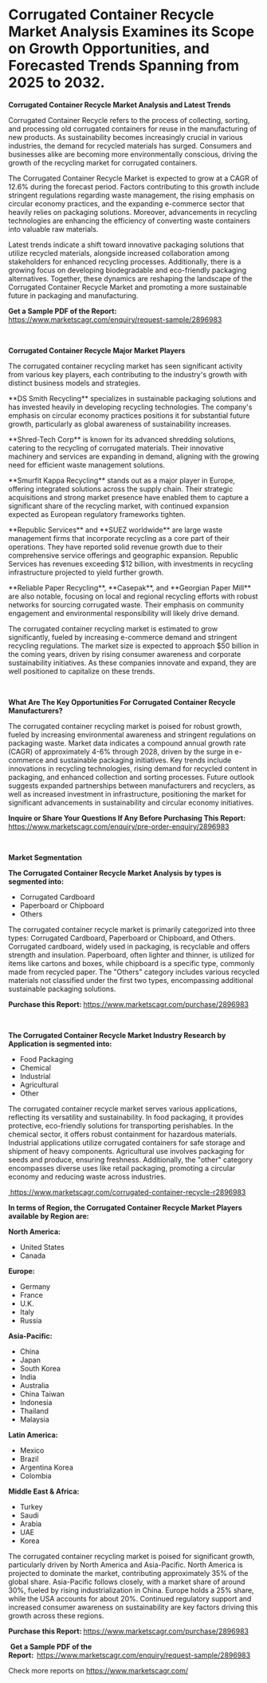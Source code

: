 <p><h1>Corrugated Container Recycle Market Analysis Examines its Scope on Growth Opportunities, and Forecasted Trends Spanning from 2025 to 2032.</h1></p><p><strong>Corrugated Container Recycle Market Analysis and Latest Trends</strong></p>
<p><p>Corrugated Container Recycle refers to the process of collecting, sorting, and processing old corrugated containers for reuse in the manufacturing of new products. As sustainability becomes increasingly crucial in various industries, the demand for recycled materials has surged. Consumers and businesses alike are becoming more environmentally conscious, driving the growth of the recycling market for corrugated containers.</p><p>The Corrugated Container Recycle Market is expected to grow at a CAGR of 12.6% during the forecast period. Factors contributing to this growth include stringent regulations regarding waste management, the rising emphasis on circular economy practices, and the expanding e-commerce sector that heavily relies on packaging solutions. Moreover, advancements in recycling technologies are enhancing the efficiency of converting waste containers into valuable raw materials.</p><p>Latest trends indicate a shift toward innovative packaging solutions that utilize recycled materials, alongside increased collaboration among stakeholders for enhanced recycling processes. Additionally, there is a growing focus on developing biodegradable and eco-friendly packaging alternatives. Together, these dynamics are reshaping the landscape of the Corrugated Container Recycle Market and promoting a more sustainable future in packaging and manufacturing.</p></p>
<p><strong>Get a Sample PDF of the Report:&nbsp;</strong> <a href="https://www.marketscagr.com/enquiry/request-sample/2896983?utm_campaign=2800&utm_medium=2&utm_source=Github&utm_content=ia&utm_term=15032025&utm_id=corrugated-container-recycle">https://www.marketscagr.com/enquiry/request-sample/2896983</a></p>
<p>&nbsp;</p>
<p><strong>Corrugated Container Recycle Major Market Players</strong></p>
<p><p>The corrugated container recycling market has seen significant activity from various key players, each contributing to the industry's growth with distinct business models and strategies. </p><p>**DS Smith Recycling** specializes in sustainable packaging solutions and has invested heavily in developing recycling technologies. The company's emphasis on circular economy practices positions it for substantial future growth, particularly as global awareness of sustainability increases. </p><p>**Shred-Tech Corp** is known for its advanced shredding solutions, catering to the recycling of corrugated materials. Their innovative machinery and services are expanding in demand, aligning with the growing need for efficient waste management solutions. </p><p>**Smurfit Kappa Recycling** stands out as a major player in Europe, offering integrated solutions across the supply chain. Their strategic acquisitions and strong market presence have enabled them to capture a significant share of the recycling market, with continued expansion expected as European regulatory frameworks tighten.</p><p>**Republic Services** and **SUEZ worldwide** are large waste management firms that incorporate recycling as a core part of their operations. They have reported solid revenue growth due to their comprehensive service offerings and geographic expansion. Republic Services has revenues exceeding $12 billion, with investments in recycling infrastructure projected to yield further growth.</p><p>**Reliable Paper Recycling**, **Casepak**, and **Georgian Paper Mill** are also notable, focusing on local and regional recycling efforts with robust networks for sourcing corrugated waste. Their emphasis on community engagement and environmental responsibility will likely drive demand.</p><p>The corrugated container recycling market is estimated to grow significantly, fueled by increasing e-commerce demand and stringent recycling regulations. The market size is expected to approach $50 billion in the coming years, driven by rising consumer awareness and corporate sustainability initiatives. As these companies innovate and expand, they are well positioned to capitalize on these trends.</p></p>
<p>&nbsp;</p>
<p><strong>What Are The Key Opportunities For Corrugated Container Recycle Manufacturers?</strong></p>
<p><p>The corrugated container recycling market is poised for robust growth, fueled by increasing environmental awareness and stringent regulations on packaging waste. Market data indicates a compound annual growth rate (CAGR) of approximately 4-6% through 2028, driven by the surge in e-commerce and sustainable packaging initiatives. Key trends include innovations in recycling technologies, rising demand for recycled content in packaging, and enhanced collection and sorting processes. Future outlook suggests expanded partnerships between manufacturers and recyclers, as well as increased investment in infrastructure, positioning the market for significant advancements in sustainability and circular economy initiatives.</p></p>
<p><strong>Inquire or Share Your Questions If Any Before Purchasing This Report:</strong> <a href="https://www.marketscagr.com/enquiry/pre-order-enquiry/2896983?utm_campaign=2800&utm_medium=2&utm_source=Github&utm_content=ia&utm_term=15032025&utm_id=corrugated-container-recycle">https://www.marketscagr.com/enquiry/pre-order-enquiry/2896983</a></p>
<p>&nbsp;</p>
<p><strong>Market Segmentation</strong></p>
<p><strong>The Corrugated Container Recycle Market Analysis by types is segmented into:</strong></p>
<p><ul><li>Corrugated Cardboard</li><li>Paperboard or Chipboard</li><li>Others</li></ul></p>
<p><p>The corrugated container recycle market is primarily categorized into three types: Corrugated Cardboard, Paperboard or Chipboard, and Others. Corrugated cardboard, widely used in packaging, is recyclable and offers strength and insulation. Paperboard, often lighter and thinner, is utilized for items like cartons and boxes, while chipboard is a specific type, commonly made from recycled paper. The "Others" category includes various recycled materials not classified under the first two types, encompassing additional sustainable packaging solutions.</p></p>
<p><strong>Purchase this Report:&nbsp;</strong><a href="https://www.marketscagr.com/purchase/2896983?utm_campaign=2800&utm_medium=2&utm_source=Github&utm_content=ia&utm_term=15032025&utm_id=corrugated-container-recycle">https://www.marketscagr.com/purchase/2896983</a></p>
<p>&nbsp;</p>
<p><strong>The Corrugated Container Recycle Market Industry Research by Application is segmented into:</strong></p>
<p><ul><li>Food Packaging</li><li>Chemical</li><li>Industrial</li><li>Agricultural</li><li>Other</li></ul></p>
<p><p>The corrugated container recycle market serves various applications, reflecting its versatility and sustainability. In food packaging, it provides protective, eco-friendly solutions for transporting perishables. In the chemical sector, it offers robust containment for hazardous materials. Industrial applications utilize corrugated containers for safe storage and shipment of heavy components. Agricultural use involves packaging for seeds and produce, ensuring freshness. Additionally, the "other" category encompasses diverse uses like retail packaging, promoting a circular economy and reducing waste across industries.</p></p>
<p><a href="https://www.marketscagr.com/corrugated-container-recycle-r2896983?utm_campaign=2800&utm_medium=2&utm_source=Github&utm_content=ia&utm_term=15032025&utm_id=corrugated-container-recycle">&nbsp;https://www.marketscagr.com/corrugated-container-recycle-r2896983</a></p>
<p><strong>In terms of Region, the Corrugated Container Recycle Market Players available by Region are:</strong></p>
<p>
    <p> <strong> North America: </strong>
        <ul>
            <li>United States</li>
            <li>Canada</li>
        </ul>
        </p> 
    <p> <strong> Europe: </strong>
        <ul>
            <li>Germany</li>
            <li>France</li>
            <li>U.K.</li>
            <li>Italy</li>
            <li>Russia</li>
        </ul>
        </p> 
    <p> <strong> Asia-Pacific: </strong>
        <ul>
            <li>China</li>
            <li>Japan</li>
            <li>South Korea</li>
            <li>India</li>
            <li>Australia</li>
            <li>China Taiwan</li>
            <li>Indonesia</li>
            <li>Thailand</li>
            <li>Malaysia</li>
        </ul>
        </p> 
    <p> <strong> Latin America: </strong>
        <ul>
            <li>Mexico</li>
            <li>Brazil</li>
            <li>Argentina Korea</li>
            <li>Colombia</li>
        </ul>
        </p> 
    <p> <strong> Middle East & Africa: </strong>
        <ul>
            <li>Turkey</li>
            <li>Saudi</li>
            <li>Arabia</li>
            <li>UAE</li>
            <li>Korea</li>
        </ul>
    </p>
    </p>
<p><p>The corrugated container recycling market is poised for significant growth, particularly driven by North America and Asia-Pacific. North America is projected to dominate the market, contributing approximately 35% of the global share. Asia-Pacific follows closely, with a market share of around 30%, fueled by rising industrialization in China. Europe holds a 25% share, while the USA accounts for about 20%. Continued regulatory support and increased consumer awareness on sustainability are key factors driving this growth across these regions.</p></p>
<p><strong>Purchase this Report: </strong><a href="https://www.marketscagr.com/purchase/2896983?utm_campaign=2800&utm_medium=2&utm_source=Github&utm_content=ia&utm_term=15032025&utm_id=corrugated-container-recycle">https://www.marketscagr.com/purchase/2896983</a></p>
<p>&nbsp;<strong>Get a Sample PDF of the Report:&nbsp;&nbsp;</strong><a href="https://www.marketscagr.com/enquiry/request-sample/2896983?utm_campaign=2800&utm_medium=2&utm_source=Github&utm_content=ia&utm_term=15032025&utm_id=corrugated-container-recycle">https://www.marketscagr.com/enquiry/request-sample/2896983</a></p>
<p><strong></strong></p>
<p>Check more reports on <a href="https://www.marketscagr.com/?utm_campaign=2800&utm_medium=2&utm_source=Github&utm_content=ia&utm_term=15032025&utm_id=corrugated-container-recycle">https://www.marketscagr.com/</a></p>